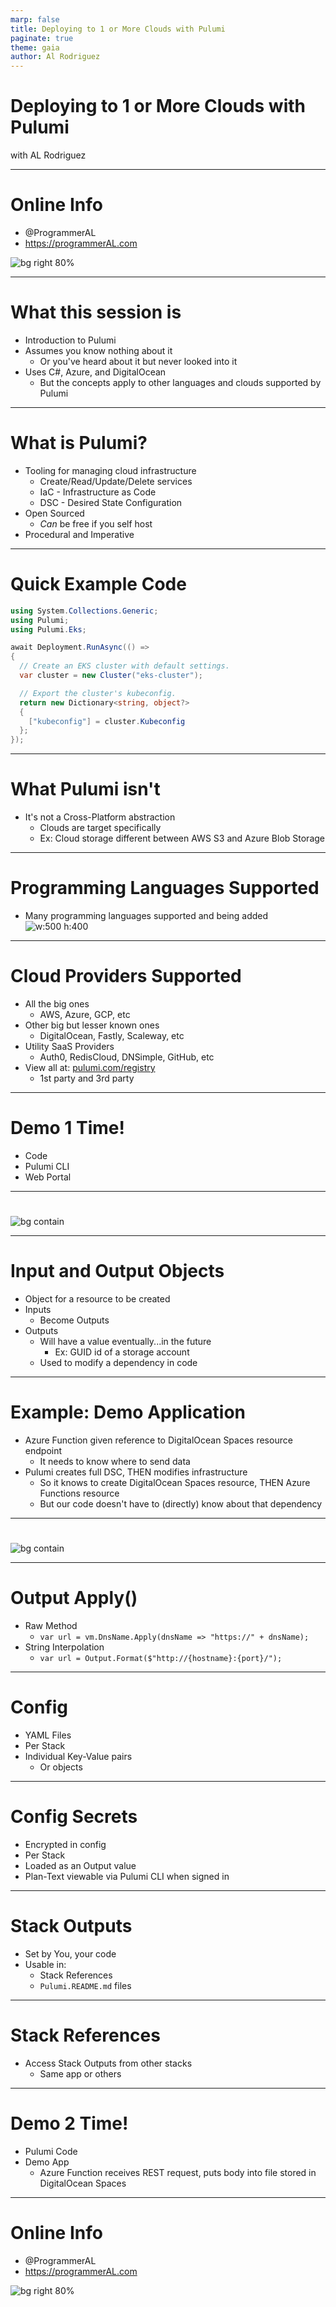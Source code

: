 ```yaml
---
marp: false
title: Deploying to 1 or More Clouds with Pulumi
paginate: true
theme: gaia
author: Al Rodriguez
---
```


# Deploying to 1 or More Clouds with Pulumi

with AL Rodriguez

---

# Online Info

- @ProgrammerAL
- https://programmerAL.com

![bg right 80%](presentation-images/presentation_link_qrcode.svg)

---

# What this session is

- Introduction to Pulumi
- Assumes you know nothing about it
  - Or you've heard about it but never looked into it
- Uses C#, Azure, and DigitalOcean
  - But the concepts apply to other languages and clouds supported by Pulumi

---

# What is Pulumi?

- Tooling for managing cloud infrastructure
  - Create/Read/Update/Delete services
  - IaC - Infrastructure as Code
  - DSC - Desired State Configuration
- Open Sourced
  - _Can_ be free if you self host
- Procedural and Imperative


---

# Quick Example Code

```csharp
using System.Collections.Generic;
using Pulumi;
using Pulumi.Eks;

await Deployment.RunAsync(() =>
{
  // Create an EKS cluster with default settings.
  var cluster = new Cluster("eks-cluster");

  // Export the cluster's kubeconfig.
  return new Dictionary<string, object?>
  {
    ["kubeconfig"] = cluster.Kubeconfig
  };
});
```

---

# What Pulumi isn't

- It's not a Cross-Platform abstraction
  - Clouds are target specifically
  - Ex: Cloud storage different between AWS S3 and Azure Blob Storage

---


# Programming Languages Supported

- Many programming languages supported and being added
![w:500 h:400](presentation-images/pulumi-languages-and-sdks.png)

--- 

# Cloud Providers Supported

- All the big ones
    - AWS, Azure, GCP, etc
- Other big but lesser known ones
    - DigitalOcean, Fastly, Scaleway, etc
- Utility SaaS Providers
    - Auth0, RedisCloud, DNSimple, GitHub, etc
- View all at: [pulumi.com/registry](https://www.pulumi.com/registry)
    - 1st party and 3rd party

--- 

# Demo 1 Time!

- Code
- Pulumi CLI
- Web Portal

---

#
![bg contain](presentation-images/pulumi-state-flow.png)

---

# Input and Output Objects

- Object for a resource to be created
- Inputs
  - Become Outputs
- Outputs
  - Will have a value eventually...in the future
    - Ex: GUID id of a storage account
  - Used to modify a dependency in code

---

# Example: Demo Application

- Azure Function given reference to DigitalOcean Spaces resource endpoint
  - It needs to know where to send data
- Pulumi creates full DSC, THEN modifies infrastructure
  - So it knows to create DigitalOcean Spaces resource, THEN Azure Functions resource
  - But our code doesn't have to (directly) know about that dependency

---

#
![bg contain](presentation-images/pulumi-state-flow.png)

---

# Output Apply()

- Raw Method
  - `var url = vm.DnsName.Apply(dnsName => "https://" + dnsName);`
- String Interpolation
  - `var url = Output.Format($"http://{hostname}:{port}/");`

---

# Config

- YAML Files
- Per Stack
- Individual Key-Value pairs
  - Or objects

---

# Config Secrets

- Encrypted in config
- Per Stack
- Loaded as an Output value
- Plan-Text viewable via Pulumi CLI when signed in


---

# Stack Outputs

- Set by You, your code
- Usable in:
  - Stack References
  - `Pulumi.README.md` files

---

# Stack References

- Access Stack Outputs from other stacks
  - Same app or others


---


# Demo 2 Time!

- Pulumi Code
- Demo App
  - Azure Function receives REST request, puts body into file stored in DigitalOcean Spaces

---

# Online Info

- @ProgrammerAL
- https://programmerAL.com

![bg right 80%](presentation-images/presentation_link_qrcode.svg)

